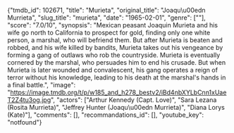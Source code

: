 {"tmdb_id": 102671, "title": "Murieta", "original_title": "Joaqu\u00edn Murrieta", "slug_title": "murieta", "date": "1965-02-01", "genre": [""], "score": "7.0/10", "synopsis": "Mexican peasant Joaquin Murieta and his wife go north to California to prospect for gold, finding only one white person, a marshal, who will befriend them. But after Murieta is beaten and robbed, and his wife killed by bandits, Murieta takes out his vengeance by forming a gang of outlaws who rob the countryside. Murieta is eventually cornered by the marshal, who persuades him to end his crusade. But when Murieta is later wounded and convalescent, his gang operates a reign of terror without his knowledge, leading to his death at the marshal's hands in a final battle.", "image": "https://image.tmdb.org/t/p/w185_and_h278_bestv2/iBd4nbXYLbCnn1xUaeT2Z4tu3og.jpg", "actors": ["Arthur Kennedy (Capt. Love)", "Sara Lezana (Rosita Murrieta)", "Jeffrey Hunter (Joaqu\u00edn Murrieta)", "Diana Lorys (Kate)"], "comments": [], "recommandations_id": [], "youtube_key": "notfound"}